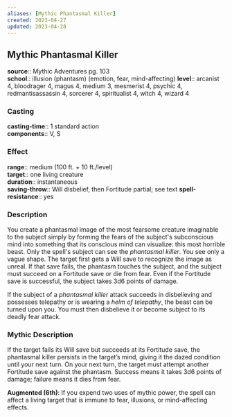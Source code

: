 ```yaml
---
aliases: [Mythic Phantasmal Killer]
created: 2023-04-27
updated: 2023-04-28
---
```


## Mythic Phantasmal Killer

**source**:: Mythic Adventures pg. 103  
**school**:: illusion (phantasm) (emotion, fear, mind-affecting)
**level**:: arcanist 4, bloodrager 4, magus 4, medium 3, mesmerist 4, psychic 4, redmantisassassin 4, sorcerer 4, spiritualist 4, witch 4, wizard 4

### Casting

**casting-time**:: 1 standard action  
**components**:: V, S

### Effect

**range**:: medium (100 ft. + 10 ft./level)  
**target**:: one living creature  
**duration**:: instantaneous  
**saving-throw**:: Will disbelief, then Fortitude partial; see text
**spell-resistance**:: yes

### Description

You create a phantasmal image of the most fearsome creature imaginable to the subject simply by forming the fears of the subject's subconscious mind into something that its conscious mind can visualize: this most horrible beast. Only the spell's subject can see the *phantasmal killer*. You see only a vague shape. The target first gets a Will save to recognize the image as unreal. If that save fails, the phantasm touches the subject, and the subject must succeed on a Fortitude save or die from fear. Even if the Fortitude save is successful, the subject takes 3d6 points of damage.  
  
If the subject of a *phantasmal killer* attack succeeds in disbelieving and possesses telepathy or is wearing a *helm of telepathy*, the beast can be turned upon you. You must then disbelieve it or become subject to its deadly fear attack.

### Mythic Description

If the target fails its Will save but succeeds at its Fortitude save, the phantasmal killer persists in the target’s mind, giving it the dazed condition until your next turn. On your next turn, the target must attempt another Fortitude save against the phantasm. Success means it takes 3d6 points of damage; failure means it dies from fear.  
  
**Augmented (6th)**: If you expend two uses of mythic power, the spell can affect a living target that is immune to fear, illusions, or mind-affecting effects.
